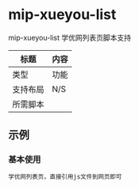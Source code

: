 # mip-xueyou-list

mip-xueyou-list 学优网列表页脚本支持

标题|内容
----|----
类型|功能
支持布局|N/S
所需脚本|

## 示例

### 基本使用
```html
学优网列表页，直接引用js文件到网页即可
```
